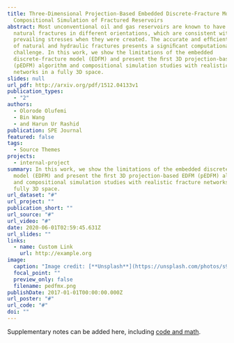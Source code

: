```yaml
---
title: Three-Dimensional Projection-Based Embedded Discrete-Fracture Model for
  Compositional Simulation of Fractured Reservoirs
abstract: Most unconventional oil and gas reservoirs are known to have several
  natural fractures in different orientations, which are consistent with the
  prevailing stresses when they were created. The accurate and efﬁcient modeling
  of natural and hydraulic fractures presents a signiﬁcant computational
  challenge. In this work, we show the limitations of the embedded
  discrete-fracture model (EDFM) and present the ﬁrst 3D projection-based EDFM
  (pEDFM) algorithm and compositional simulation studies with realistic fracture
  networks in a fully 3D space.
slides: null
url_pdf: http://arxiv.org/pdf/1512.04133v1
publication_types:
  - "2"
authors:
  - Olorode Olufemi
  - Bin Wang
  - and Harun Ur Rashid
publication: SPE Journal
featured: false
tags:
  - Source Themes
projects:
  - internal-project
summary: In this work, we show the limitations of the embedded discrete-fracture
  model (EDFM) and present the ﬁrst 3D projection-based EDFM (pEDFM) algorithm
  and compositional simulation studies with realistic fracture networks in a
  fully 3D space.
url_dataset: "#"
url_project: ""
publication_short: ""
url_source: "#"
url_video: "#"
date: 2020-06-01T02:59:45.631Z
url_slides: ""
links:
  - name: Custom Link
    url: http://example.org
image:
  caption: "Image credit: [**Unsplash**](https://unsplash.com/photos/s9CC2SKySJM)"
  focal_point: ""
  preview_only: false
  filename: pedfmx.png
publishDate: 2017-01-01T00:00:00.000Z
url_poster: "#"
url_code: "#"
doi: ""
---
```


Supplementary notes can be added here, including [code and math](https://wowchemy.com/docs/content/writing-markdown-latex/).
